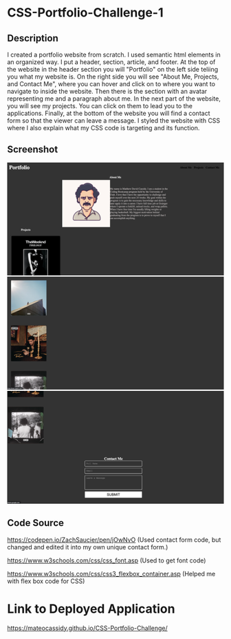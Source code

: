 # CSS-Portfolio-Challenge-1


## Description ##
I created a portfolio website from scratch. I used semantic html elements in an organized way. I put a header, section, article, and footer. At the top of the website in the header section you will "Portfolio" on the left side teliing you what my website is. On the right side you will see "About Me, Projects, and Contact Me", where you can hover and click on to where you want to navigate to inside the website. Then there is the section with an avatar representing me and a paragraph about me. In the next part of the website, you will see my projects. You can click on them to lead you to the applications. Finally, at the bottom of the website you will find a contact form so that the viewer can leave a message. I styled the website with CSS where I also explain what my CSS code is targeting and its function. 


## Screenshot ##
![UI screenshot 1](./images/SS1.jpeg)
![UI screenshot 2](./images/SS2.jpeg)
![UI screenshot 3](./images/SS3.jpeg)




## Code Source ##
https://codepen.io/ZachSaucier/pen/jOwNvO
(Used contact form code, but changed and edited it into my own unique contact form.)

https://www.w3schools.com/css/css_font.asp
(Used to get font code)

https://www.w3schools.com/css/css3_flexbox_container.asp
(Helped me with flex box code for CSS)



# Link to Deployed Application ##
https://mateocassidy.github.io/CSS-Portfolio-Challenge/
